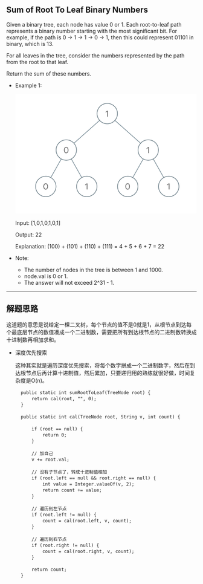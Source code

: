 ## Sum of Root To Leaf Binary Numbers

Given a binary tree, each node has value 0 or 1.  Each root-to-leaf path represents a binary number starting with the most significant bit.  For example, if the path is 0 -> 1 -> 1 -> 0 -> 1, then this could represent 01101 in binary, which is 13.

For all leaves in the tree, consider the numbers represented by the path from the root to that leaf.

Return the sum of these numbers.

 

- Example 1:

  ![岛屿](https://github.com/nemolpsky/algorithm/raw/master/file/image/leaf_binary.png)

  Input: [1,0,1,0,1,0,1]

  Output: 22

  Explanation: (100) + (101) + (110) + (111) = 4 + 5 + 6 + 7 = 22
 

- Note:

  - The number of nodes in the tree is between 1 and 1000.
  - node.val is 0 or 1.
  - The answer will not exceed 2^31 - 1.

---

## 解题思路

这道题的意思是说给定一棵二叉树，每个节点的值不是0就是1，从根节点到达每个最底层节点的数值凑成一个二进制数，需要把所有到达根节点的二进制数转换成十进制数再相加求和。

- 深度优先搜索

  这种其实就是遍历深度优先搜索，将每个数字拼成一个二进制数字，然后在到达根节点后再计算十进制值，然后累加，只要递归用的熟练就很好做，时间复杂度是O(n)。

  ```
	public static int sumRootToLeaf(TreeNode root) {
		return cal(root, "", 0);
	}

	public static int cal(TreeNode root, String v, int count) {

		if (root == null) {
			return 0;
		}

		// 加自己
		v += root.val;

		// 没有子节点了，转成十进制值相加
		if (root.left == null && root.right == null) {
			int value = Integer.valueOf(v, 2);
			return count += value;
		}

		// 遍历到左节点
		if (root.left != null) {
			count = cal(root.left, v, count);
		}

		// 遍历到右节点
		if (root.right != null) {
			count = cal(root.right, v, count);
		}

		return count;
	}

  ```